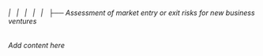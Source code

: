 ###### |   |   |   |   |   ├── Assessment of market entry or exit risks for new business ventures

*Add content here*